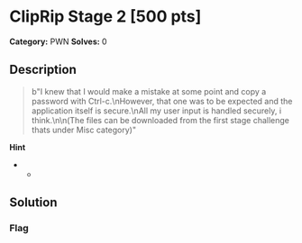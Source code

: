 # ClipRip Stage 2 [500 pts]

**Category:** PWN
**Solves:** 0

## Description
>b"I knew that I would make a mistake at some point and copy a password with Ctrl-c.\nHowever, that one was to be expected and the application itself is secure.\nAll my user input is handled securely, i think.\n\n(The files can be downloaded from the first stage challenge thats under Misc category)"

**Hint**
* -

## Solution

### Flag

